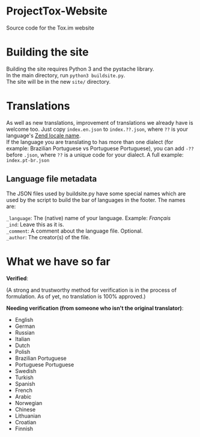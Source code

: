 ProjectTox-Website
==================

Source code for the Tox.im website

Building the site
=================

Building the site requires Python 3 and the pystache library.  
In the main directory, run ``python3 buildsite.py``.  
The site will be in the new ``site/`` directory.

Translations
============

As well as new translations, improvement of translations we already have is welcome too. Just copy ``index.en.json`` to ``index.??.json``, where ``??`` is your language's [Zend locale name](http://framework.zend.com/manual/1.12/en/zend.locale.appendix.html).  
If the language you are translating to has more than one dialect (for example: Brazilian Portuguese vs Portuguese Portuguese), you can add ``-??`` before ``.json``, where ``??`` is a unique code for your dialect. A full example: ``index.pt-br.json``

Language file metadata
----------------------

The JSON files used by buildsite.py have some special names which are used by the script to build the bar of languages in the footer. The names are:

``_language``: The (native) name of your language. Example: *Français*  
``_ind``: Leave this as it is.  
``_comment``: A comment about the language file. Optional.  
``_author``: The creator(s) of the file.

What we have so far
===================

**Verified**:

(A strong and trustworthy method for verification is in the process of formulation. As of yet, no translation is 100% approved.)

**Needing verification (from someone who isn't the original translator)**:

- English
- German
- Russian
- Italian
- Dutch
- Polish
- Brazilian Portuguese
- Portuguese Portuguese
- Swedish
- Turkish
- Spanish
- French
- Arabic
- Norwegian
- Chinese
- Lithuanian
- Croatian
- Finnish
